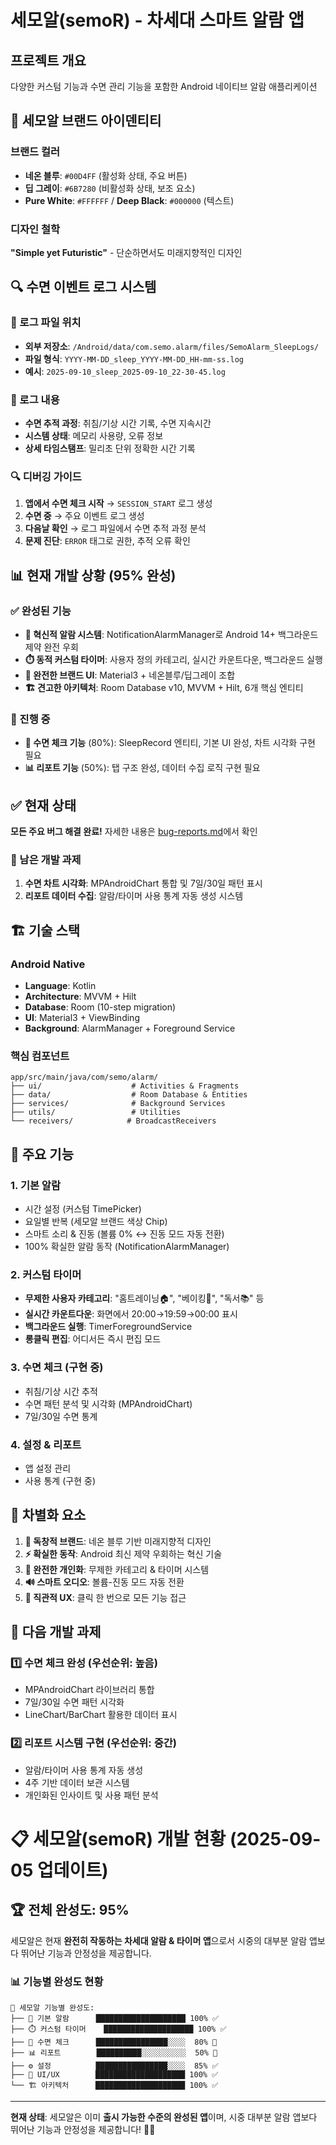 # 세모알(semoR) - 차세대 스마트 알람 앱

## 프로젝트 개요
다양한 커스텀 기능과 수면 관리 기능을 포함한 Android 네이티브 알람 애플리케이션

## 🎨 세모알 브랜드 아이덴티티

### 브랜드 컬러
- **네온 블루**: `#00D4FF` (활성화 상태, 주요 버튼)
- **딥 그레이**: `#6B7280` (비활성화 상태, 보조 요소)
- **Pure White**: `#FFFFFF` / **Deep Black**: `#000000` (텍스트)

### 디자인 철학
**"Simple yet Futuristic"** - 단순하면서도 미래지향적인 디자인

## 🔍 수면 이벤트 로그 시스템

### 📂 로그 파일 위치
- **외부 저장소**: `/Android/data/com.semo.alarm/files/SemoAlarm_SleepLogs/`
- **파일 형식**: `YYYY-MM-DD_sleep_YYYY-MM-DD_HH-mm-ss.log`
- **예시**: `2025-09-10_sleep_2025-09-10_22-30-45.log`

### 📝 로그 내용
- **수면 추적 과정**: 취침/기상 시간 기록, 수면 지속시간
- **시스템 상태**: 메모리 사용량, 오류 정보
- **상세 타임스탬프**: 밀리초 단위 정확한 시간 기록

### 🔍 디버깅 가이드
1. **앱에서 수면 체크 시작** → `SESSION_START` 로그 생성
2. **수면 중** → 주요 이벤트 로그 생성
3. **다음날 확인** → 로그 파일에서 수면 추적 과정 분석
4. **문제 진단**: `ERROR` 태그로 권한, 추적 오류 확인

## 📊 현재 개발 상황 (95% 완성)

### ✅ 완성된 기능
- **🔔 혁신적 알람 시스템**: NotificationAlarmManager로 Android 14+ 백그라운드 제약 완전 우회
- **⏱️ 동적 커스텀 타이머**: 사용자 정의 카테고리, 실시간 카운트다운, 백그라운드 실행
- **🎨 완전한 브랜드 UI**: Material3 + 네온블루/딥그레이 조합
- **🏗️ 견고한 아키텍처**: Room Database v10, MVVM + Hilt, 6개 핵심 엔티티

### 🚧 진행 중
- **🌙 수면 체크 기능** (80%): SleepRecord 엔티티, 기본 UI 완성, 차트 시각화 구현 필요
- **📊 리포트 기능** (50%): 탭 구조 완성, 데이터 수집 로직 구현 필요

## ✅ 현재 상태

**모든 주요 버그 해결 완료!** 자세한 내용은 [bug-reports.md](./bug-reports.md)에서 확인

### 🎯 남은 개발 과제
1. **수면 차트 시각화**: MPAndroidChart 통합 및 7일/30일 패턴 표시
2. **리포트 데이터 수집**: 알람/타이머 사용 통계 자동 생성 시스템

## 🏗️ 기술 스택

### Android Native
- **Language**: Kotlin
- **Architecture**: MVVM + Hilt
- **Database**: Room (10-step migration)
- **UI**: Material3 + ViewBinding
- **Background**: AlarmManager + Foreground Service

### 핵심 컴포넌트
```
app/src/main/java/com/semo/alarm/
├── ui/                    # Activities & Fragments
├── data/                  # Room Database & Entities
├── services/              # Background Services
├── utils/                 # Utilities
└── receivers/            # BroadcastReceivers
```

## 📱 주요 기능

### 1. 기본 알람
- 시간 설정 (커스텀 TimePicker)
- 요일별 반복 (세모알 브랜드 색상 Chip)
- 스마트 소리 & 진동 (볼륨 0% ↔ 진동 모드 자동 전환)
- 100% 확실한 알람 동작 (NotificationAlarmManager)

### 2. 커스텀 타이머
- **무제한 사용자 카테고리**: "홈트레이닝🏠", "베이킹🧁", "독서📚" 등
- **실시간 카운트다운**: 화면에서 20:00→19:59→00:00 표시
- **백그라운드 실행**: TimerForegroundService
- **롱클릭 편집**: 어디서든 즉시 편집 모드

### 3. 수면 체크 (구현 중)
- 취침/기상 시간 추적
- 수면 패턴 분석 및 시각화 (MPAndroidChart)
- 7일/30일 수면 통계

### 4. 설정 & 리포트
- 앱 설정 관리
- 사용 통계 (구현 중)

## 🎯 차별화 요소

1. **🎨 독창적 브랜드**: 네온 블루 기반 미래지향적 디자인
2. **⚡ 확실한 동작**: Android 최신 제약 우회하는 혁신 기술  
3. **🔧 완전한 개인화**: 무제한 카테고리 & 타이머 시스템
4. **🔊 스마트 오디오**: 볼륨-진동 모드 자동 전환
5. **📱 직관적 UX**: 클릭 한 번으로 모든 기능 접근

## 🚀 다음 개발 과제

### 1️⃣ **수면 체크 완성** (우선순위: 높음)
- MPAndroidChart 라이브러리 통합
- 7일/30일 수면 패턴 시각화
- LineChart/BarChart 활용한 데이터 표시

### 2️⃣ **리포트 시스템 구현** (우선순위: 중간)
- 알람/타이머 사용 통계 자동 생성
- 4주 기반 데이터 보관 시스템
- 개인화된 인사이트 및 사용 패턴 분석

# 📋 **세모알(semoR) 개발 현황** (2025-09-05 업데이트)

## 🏆 **전체 완성도: 95%** 

세모알은 현재 **완전히 작동하는 차세대 알람 & 타이머 앱**으로서 시중의 대부분 알람 앱보다 뛰어난 기능과 안정성을 제공합니다.

### 📊 **기능별 완성도 현황**
```
📱 세모알 기능별 완성도:
├── 🔔 기본 알람      ████████████████████ 100% ✅
├── ⏱️ 커스텀 타이머    ████████████████████ 100% ✅
├── 🌙 수면 체크      ████████████████░░░░  80% 🚧
├── 📊 리포트        ██████████░░░░░░░░░░  50% 🚧
├── ⚙️ 설정          ████████████████░░░░  85% ✅
├── 🎨 UI/UX        ████████████████████ 100% ✅
└── 🏗️ 아키텍처      ████████████████████ 100% ✅
```



---

**현재 상태**: 세모알은 이미 **출시 가능한 수준의 완성된 앱**이며, 시중 대부분 알람 앱보다 뛰어난 기능과 안정성을 제공합니다! 🎉✨
